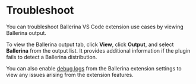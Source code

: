 # Troubleshoot

You can troubleshoot Ballerina VS Code extension use cases by viewing Ballerina output.

To view the Ballerina output tab, click **View**, click **Output**, and select **Ballerina** from the output list. It provides additional information if the plugin fails to detect a Ballerina distribution.

You can also enable [debug logs](https://wso2.com/ballerina/vscode/docs/configure-the-extension/#advanced-configurations) from the Ballerina extension settings to view any issues arising from the extension features.